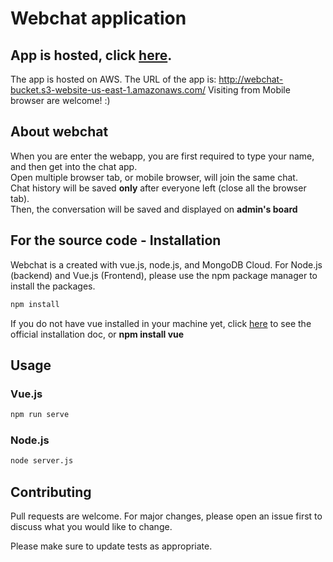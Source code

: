 # Webchat application

## App is hosted, click [here](http://webchat-bucket.s3-website-us-east-1.amazonaws.com/).

The app is hosted on AWS. The URL of the app is: http://webchat-bucket.s3-website-us-east-1.amazonaws.com/
Visiting from Mobile browser are welcome! :)

## About webchat
When you are enter the webapp, you are first required to type your name, and then get into the chat app.<br/> 
Open multiple browser tab, or mobile browser, will join the same chat.<br/>
Chat history will be saved **only** after everyone left (close all the browser tab).<br/>
Then, the conversation will be saved and displayed on **admin's board**<br/>

## For the source code - Installation
Webchat is a created with vue.js, node.js, and MongoDB Cloud. For Node.js (backend) and Vue.js (Frontend), please use the npm package manager to install the packages.

```bash
npm install
```
If you do not have vue installed in your machine yet, click [here](https://vuejs.org/v2/guide/installation.html) to see the official installation doc, or **npm install vue**
## Usage
### Vue.js
```bash
npm run serve
```

### Node.js
```bash
node server.js
```

## Contributing
Pull requests are welcome. For major changes, please open an issue first to discuss what you would like to change.

Please make sure to update tests as appropriate.
